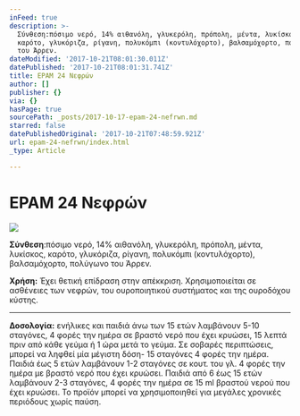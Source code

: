 ```yaml
---
inFeed: true
description: >-
  Σύνθεση:πόσιμο νερό, 14% αιθανόλη, γλυκερόλη, πρόπολη, μέντα, λυκίσκος,
  καρότο, γλυκόριζα, ρίγανη, πολυκόμπι (κοντυλόχορτο), βαλσαμόχορτο, πολύγωνο
  του Άρρεν.
dateModified: '2017-10-21T08:01:30.011Z'
datePublished: '2017-10-21T08:01:31.741Z'
title: EPAM 24 Νεφρών
author: []
publisher: {}
via: {}
hasPage: true
sourcePath: _posts/2017-10-17-epam-24-nefrwn.md
starred: false
datePublishedOriginal: '2017-10-21T07:48:59.921Z'
url: epam-24-nefrwn/index.html
_type: Article

---
```

# EPAM 24 Νεφρών
![](https://imgflo.herokuapp.com/graph/2b2431f8e7ba7b0/157bdc0488e9cfa92091efacf4763320/croprotate.jpg?cropheight=294&cropwidth=359&degrees=0&input=https%3A%2F%2Fthe-grid-user-content.s3-us-west-2.amazonaws.com%2F4eb756e7-f2e0-485e-9d16-86e89ec73d90.jpg&x=0&y=8)

**Σύνθεση**:πόσιμο νερό, 14% αιθανόλη, γλυκερόλη, πρόπολη, μέντα, λυκίσκος, καρότο, γλυκόριζα, ρίγανη, πολυκόμπι (κοντυλόχορτο), βαλσαμόχορτο, πολύγωνο του Άρρεν.

**Χρήση:** Έχει θετική επίδραση στην απέκκριση. Χρησιμοποιείται σε ασθένειες των νεφρών, του ουροποιητικού συστήματος και της ουροδόχου κύστης.

---

**Δοσολογία:** ενήλικες και παιδιά άνω των 15 ετών λαμβάνουν 5-10 σταγόνες, 4 φορές την ημέρα σε βραστό νερό που έχει κρυώσει, 15 λεπτά πριν από κάθε γεύμα ή 1 ώρα μετά το γεύμα. Σε σοβαρές περιπτώσεις, μπορεί να ληφθεί μία μέγιστη δόση- 15 σταγόνες 4 φορές την ημέρα. Παιδιά έως 5 ετών λαμβάνουν 1-2 σταγόνες σε κουτ. του γλ. 4 φορές την ημέρα με βραστό νερό που έχει κρυώσει. Παιδιά από 6 έως 15 ετών λαμβάνουν 2-3 σταγόνες, 4 φορές την ημέρα σε 15 ml βραστού νερού που έχει κρυώσει. Το προϊόν μπορεί να χρησιμοποιηθεί για μεγάλες χρονικές περιόδους χωρίς παύση.
